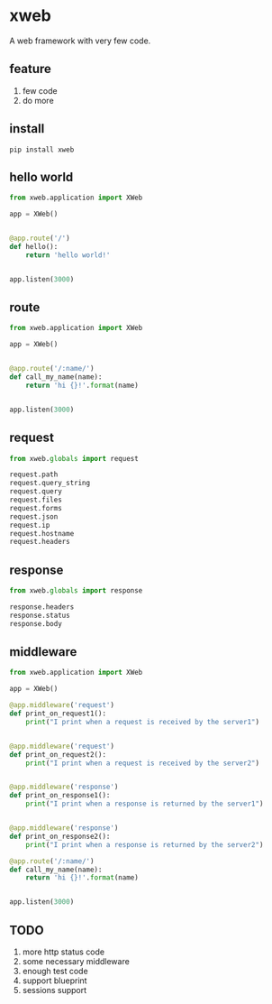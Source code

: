 # xweb

A web framework with very few code.

## feature

1. few code
2. do more

## install

`pip install xweb`

## hello world
```python
from xweb.application import XWeb

app = XWeb()


@app.route('/')
def hello():
    return 'hello world!'


app.listen(3000)
```

## route
```python
from xweb.application import XWeb

app = XWeb()


@app.route('/:name/')
def call_my_name(name):
    return 'hi {}!'.format(name)


app.listen(3000)
```

## request

```python
from xweb.globals import request

request.path
request.query_string
request.query
request.files
request.forms
request.json
request.ip
request.hostname
request.headers

```


## response

```python
from xweb.globals import response

response.headers
response.status
response.body
```

## middleware

```python
from xweb.application import XWeb

app = XWeb()

@app.middleware('request')
def print_on_request1():
    print("I print when a request is received by the server1")


@app.middleware('request')
def print_on_request2():
    print("I print when a request is received by the server2")


@app.middleware('response')
def print_on_response1():
    print("I print when a response is returned by the server1")


@app.middleware('response')
def print_on_response2():
    print("I print when a response is returned by the server2")

@app.route('/:name/')
def call_my_name(name):
    return 'hi {}!'.format(name)


app.listen(3000)
```

## TODO

1. more http status code
2. some necessary middleware 
3. enough test code
4. support blueprint
5. sessions support
